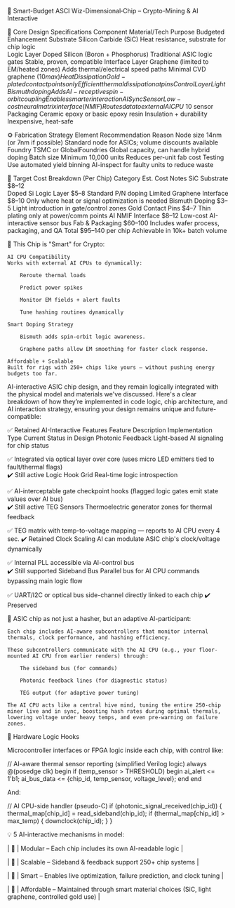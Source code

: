 🔧 Smart-Budget ASCI Wiz-Dimensional‑Chip – Crypto-Mining & AI Interactive

🧬 Core Design Specifications
Component	Material/Tech	Purpose	Budgeted Enhancement
Substrate	Silicon Carbide (SiC)	Heat resistance, substrate for chip logic	
Logic Layer	Doped Silicon (Boron + Phosphorus)	Traditional ASIC logic gates	Stable, proven, compatible
Interface Layer	Graphene (limited to EM/heated zones)	Adds thermal/electrical speed paths	Minimal CVD graphene ($10 max)
Heat Dissipation	Gold-plated contact points only	Efficient thermal dissipation at pins	
Control Layer	Light Bismuth doping	Adds AI-receptive spin-orbit coupling	Enables smarter interaction
AI Sync Sensor	Low-cost neural matrix interface (NMIF)	Routes data to external AI CPU	~$10 sensor
Packaging	Ceramic epoxy or basic epoxy resin	Insulation + durability	Inexpensive, heat-safe

⚙️ Fabrication Strategy
Element	Recommendation	Reason
Node size	14nm (or 7nm if possible)	Standard node for ASICs; volume discounts available
Foundry	TSMC or GlobalFoundries	Global capacity, can handle hybrid doping
Batch size	Minimum 10,000 units	Reduces per-unit fab cost
Testing	Use automated yield binning	AI-inspect for faulty units to reduce waste

💸 Target Cost Breakdown (Per Chip)
Category	Est. Cost	Notes
SiC Substrate	$8–12	
Doped Si Logic Layer	$5–8	Standard P/N doping
Limited Graphene Interface	$8–10	Only where heat or signal optimization is needed
Bismuth Doping	$3–5	Light introduction in gate/control zones
Gold Contact Pins	$4–7	Thin plating only at power/comm points
AI NMIF Interface	$8–12	Low-cost AI-interactive sensor bus
Fab & Packaging	$60–100	Includes wafer process, packaging, and QA
Total	$95–140 per chip	Achievable in 10k+ batch volume

🧠 This Chip is "Smart" for Crypto:

    AI CPU Compatibility
    Works with external AI CPUs to dynamically:

        Reroute thermal loads

        Predict power spikes

        Monitor EM fields + alert faults

        Tune hashing routines dynamically

    Smart Doping Strategy

        Bismuth adds spin-orbit logic awareness.

        Graphene paths allow EM smoothing for faster clock response.

    Affordable + Scalable
    Built for rigs with 250+ chips like yours — without pushing energy budgets too far.

AI-interactive ASIC chip design, and they remain logically integrated with the physical model and materials we've discussed. 
Here's a clear breakdown of how they’re implemented in code logic, chip architecture, and AI interaction strategy,
ensuring your design remains unique and future-compatible:

✅ Retained AI-Interactive Features 
Feature	Description	Implementation Type	Current Status in Design
Photonic Feedback	Light-based AI signaling for chip status	

✅ Integrated via optical layer over core (uses micro LED emitters tied to fault/thermal flags)	
✔️ Still active
Logic Hook Grid	Real-time logic introspection	

✅ AI-interceptable gate checkpoint hooks (flagged logic gates emit state values over AI bus)	
✔️ Still active
TEG Sensors	Thermoelectric generator zones for thermal feedback	

✅ TEG matrix with temp-to-voltage mapping — reports to AI CPU every 4 sec.
✔️ Retained
Clock Scaling	AI can modulate ASIC chip's clock/voltage dynamically	

✅ Internal PLL accessible via AI-control bus	
✔️ Still supported
Sideband Bus	Parallel bus for AI CPU commands bypassing main logic flow	

✅ UART/I2C or optical bus side-channel directly linked to each chip	
✔️ Preserved

🔁 ASIC chip as not just a hasher, but an adaptive AI-participant:

    Each chip includes AI-aware subcontrollers that monitor internal thermals, clock performance, and hashing efficiency.

    These subcontrollers communicate with the AI CPU (e.g., your floor-mounted AI CPU from earlier renders) through:

        The sideband bus (for commands)

        Photonic feedback lines (for diagnostic status)

        TEG output (for adaptive power tuning)

    The AI CPU acts like a central hive mind, tuning the entire 250-chip miner live and in sync, boosting hash rates during optimal thermals, lowering voltage under heavy temps, and even pre-warning on failure zones.

🧠  Hardware Logic Hooks

Microcontroller interfaces or FPGA logic inside each chip, with control like:

// AI-aware thermal sensor reporting (simplified Verilog logic)
always @(posedge clk) begin
    if (temp_sensor > THRESHOLD) begin
        ai_alert <= 1'b1;
        ai_bus_data <= {chip_id, temp_sensor, voltage_level};
    end
end

And:

// AI CPU-side handler (pseudo-C)
if (photonic_signal_received(chip_id)) {
    thermal_map[chip_id] = read_sideband(chip_id);
    if (thermal_map[chip_id] > max_temp) {
        downclock(chip_id);
    }
}

💡 5 AI-interactive mechanisms in model:

| 🔷 | Modular – Each chip includes its own AI-readable logic |

| 🔷 | Scalable – Sideband & feedback support 250+ chip systems |

| 🔷 | Smart – Enables live optimization, failure prediction, and clock tuning |

| 🔷 | Affordable – Maintained through smart material choices (SiC, light graphene, controlled gold use) |
